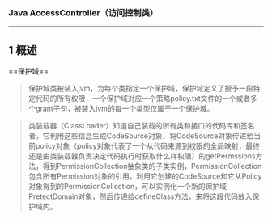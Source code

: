 ### Java AccessController（访问控制类）

---

## 1 概述

==保护域==

> 保护域类被装入jvm，为每个类指定一个保护域，保护域定义了授予一段特定代码的所有权限，一个保护域对应一个策略policy.txt文件的一个或者多个grant子句，被装入jvm的每一个类型仅属于一个保护域。

>类装载器（ClassLoader）知道自己装载的所有类和接口的代码库和签名者，它利用这些信息生成CodeSource对象，将CodeSource对象传递给当前policy对象（policy对象代表了一个从代码来源到权限的全局映射，最终还是由类装载器负责决定代码执行时获取什么样权限）的getPermssions方法，得到PermissionCollection抽象类的子类实例，PermissionCollection包含所有Permission对象的引用，利用它创建的CodeSource和它从Policy对象得到的PermissionCollection，可以实例化一个新的保护域PretectDomain对象，然后传递给defineClass方法，来将这段代码放入保护域内。